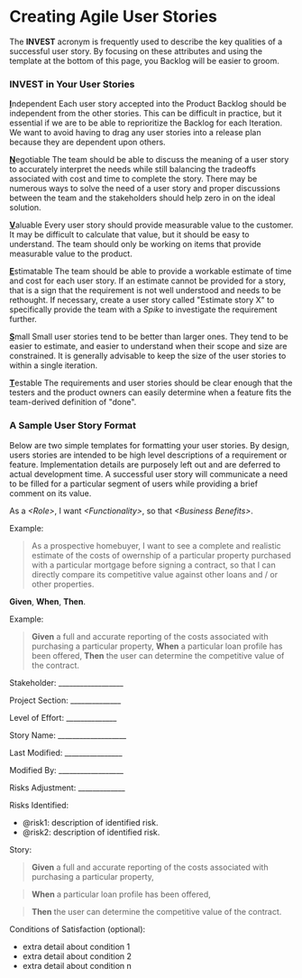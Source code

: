 # Creating Agile User Stories
The **INVEST** acronym is frequently used to describe the key qualities of a successful user story.  By focusing on these attributes and using the template at the bottom of this page, you Backlog will be easier to groom.

### INVEST in Your User Stories
<b><u>I</u></b>ndependent
Each user story accepted into the Product Backlog should be independent from the other stories.  This can be difficult in practice, but it essential if we are to be able to reprioritize the Backlog for each Iteration.  We want to avoid having to drag any user stories into a release plan because they are dependent upon others.

<b><u>N</u></b>egotiable
The team should be able to discuss the meaning of a user story to accurately interpret the needs while still balancing the tradeoffs associated with cost and time to complete the story.  There may be numerous ways to solve the need of a user story and proper discussions between the team and the stakeholders should help zero in on the ideal solution.

<b><u>V</u></b>aluable
Every user story should provide measurable value to the customer.  It may be difficult to calculate that value, but it should be easy to understand.  The team should only be working on items that provide measurable value to the product.  

<b><u>E</u></b>stimatable
The team should be able to provide a workable estimate of time and cost for each user story.  If an estimate cannot be provided for a story, that is a sign that the requirement is not well understood and needs to be rethought.  If necessary, create a user story called "Estimate story X" to specifically provide the team with a _Spike_ to investigate the requirement further.

<b><u>S</u></b>mall
Small user stories tend to be better than larger ones.  They tend to be easier to estimate, and easier to understand when their scope and size are constrained.  It is generally advisable to keep the size of the user stories to within a single iteration.

<b><u>T</u></b>estable
The requirements and user stories should be clear enough that the testers and the product owners can easily determine when a feature fits the team-derived definition of "done".  

### A Sample User Story Format
Below are two simple templates for formatting your user stories.  By design, users stories are intended to be high level descriptions of a requirement or feature.  Implementation details are purposely left out and are deferred to actual development time.  A successful user story will communicate a need to be filled for a particular segment of users while providing a brief comment on its value.


As a *&lt;Role&gt;*, I want *&lt;Functionality&gt;*, so that *&lt;Business Benefits&gt;*.

Example:
> As a prospective homebuyer, I want to see a complete and realistic estimate of the costs of owernship of a particular property purchased with a particular mortgage before signing a contract, so that I can directly compare its competitive value against other loans and / or other properties.

**Given**, **When**, **Then**.

Example:
> **Given** a full and accurate reporting of the costs associated with purchasing a particular property,
> **When** a particular loan profile has been offered,
> **Then** the user can determine the competitive value of the contract.


Stakeholder: __________________ 

Project Section: ______________ 

Level of Effort: ______________ 

Story Name: ___________________ 

Last Modified: ________________ 

Modified By: __________________ 

Risks Adjustment: _____________

Risks Identified: 
  * @risk1: description of identified risk.
  * @risk2: description of identified risk.


Story:
> **Given** a full and accurate reporting of the costs associated with purchasing a particular property,

> **When** a particular loan profile has been offered,

> **Then** the user can determine the competitive value of the contract.

Conditions of Satisfaction (optional):
  * extra detail about condition 1
  * extra detail about condition 2
  * extra detail about condition n

